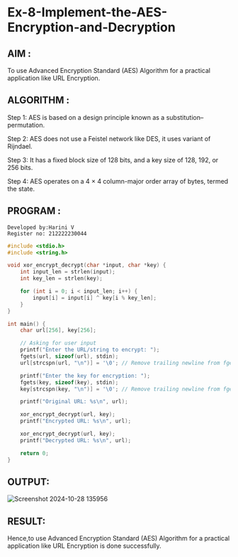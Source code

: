 # Ex-8-Implement-the-AES-Encryption-and-Decryption
## AIM :
To use Advanced Encryption Standard (AES) Algorithm for a practical application like URL Encryption.

## ALGORITHM :
Step 1: AES is based on a design principle known as a substitution–permutation.

Step 2: AES does not use a Feistel network like DES, it uses variant of Rijndael.

Step 3: It has a fixed block size of 128 bits, and a key size of 128, 192, or 256 bits.

Step 4: AES operates on a 4 × 4 column-major order array of bytes, termed the state.

## PROGRAM :
```
Developed by:Harini V
Register no: 212222230044
```
```c
#include <stdio.h>
#include <string.h>

void xor_encrypt_decrypt(char *input, char *key) {
    int input_len = strlen(input);
    int key_len = strlen(key);

    for (int i = 0; i < input_len; i++) {
        input[i] = input[i] ^ key[i % key_len]; 
    }
}

int main() {
    char url[256], key[256];

    // Asking for user input
    printf("Enter the URL/string to encrypt: ");
    fgets(url, sizeof(url), stdin);
    url[strcspn(url, "\n")] = '\0'; // Remove trailing newline from fgets

    printf("Enter the key for encryption: ");
    fgets(key, sizeof(key), stdin);
    key[strcspn(key, "\n")] = '\0'; // Remove trailing newline from fgets

    printf("Original URL: %s\n", url);

    xor_encrypt_decrypt(url, key);
    printf("Encrypted URL: %s\n", url);

    xor_encrypt_decrypt(url, key);
    printf("Decrypted URL: %s\n", url);

    return 0;
}
```
## OUTPUT:

![Screenshot 2024-10-28 135956](https://github.com/user-attachments/assets/0ca79e99-43c4-4056-8dd9-5a9487859863)

## RESULT:
Hence,to use Advanced Encryption Standard (AES) Algorithm for a practical application like URL Encryption is done successfully.
